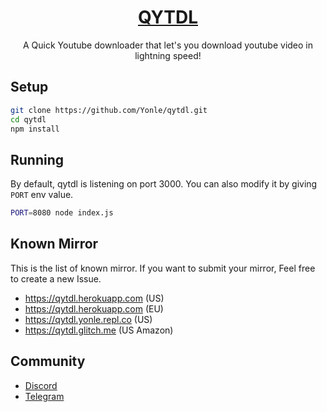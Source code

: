 <div align="center">
	<h1><a href="https://qytdl.yonle.repl.co">QYTDL</a></h1>
	<p>A Quick Youtube downloader that let's you download youtube video in lightning speed!</p>
</div>

## Setup
```bash
git clone https://github.com/Yonle/qytdl.git
cd qytdl
npm install
```

## Running
By default, qytdl is listening on port 3000. You can also modify it by giving `PORT` env value.
```bash
PORT=8080 node index.js
```

## Known Mirror
This is the list of known mirror. If you want to submit your mirror, Feel free to create a new Issue.

- https://qytdl.herokuapp.com (US)
- https://qytdl.herokuapp.com (EU)
- https://qytdl.yonle.repl.co (US)
- https://qytdl.glitch.me (US Amazon)

## Community
- [Discord](https://quickstream.yonle.repl.co)
- [Telegram](https://t.me/yonlecoder)
